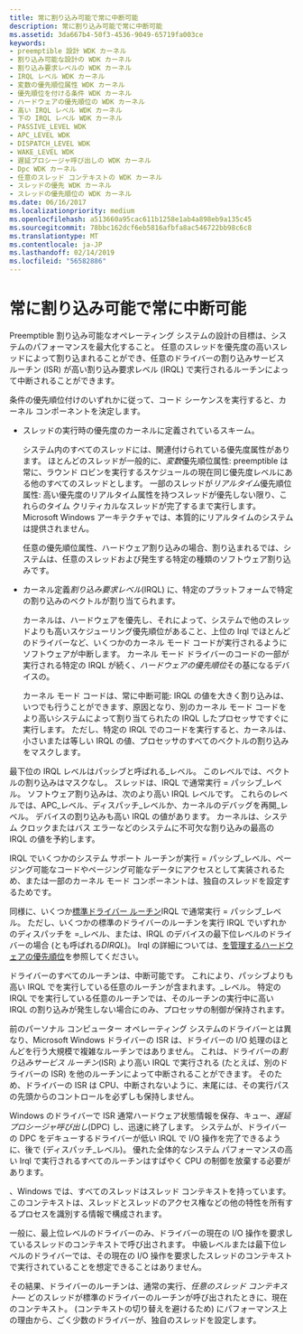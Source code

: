 ```yaml
---
title: 常に割り込み可能で常に中断可能
description: 常に割り込み可能で常に中断可能
ms.assetid: 3da667b4-50f3-4536-9049-65719fa003ce
keywords:
- preemptible 設計 WDK カーネル
- 割り込み可能な設計の WDK カーネル
- 割り込み要求レベルの WDK カーネル
- IRQL レベル WDK カーネル
- 変数の優先順位属性 WDK カーネル
- 優先順位を付ける条件 WDK カーネル
- ハードウェアの優先順位の WDK カーネル
- 高い IRQL レベル WDK カーネル
- 下の IRQL レベル WDK カーネル
- PASSIVE_LEVEL WDK
- APC_LEVEL WDK
- DISPATCH_LEVEL WDK
- WAKE_LEVEL WDK
- 遅延プロシージャ呼び出しの WDK カーネル
- Dpc WDK カーネル
- 任意のスレッド コンテキストの WDK カーネル
- スレッドの優先 WDK カーネル
- スレッドの優先順位の WDK カーネル
ms.date: 06/16/2017
ms.localizationpriority: medium
ms.openlocfilehash: a513660a95cac611b1258e1ab4a898eb9a135c45
ms.sourcegitcommit: 78bbc162dcf6eb5816afbfa8ac546722bb98c6c8
ms.translationtype: MT
ms.contentlocale: ja-JP
ms.lasthandoff: 02/14/2019
ms.locfileid: "56582886"
---
```

# <a name="always-preemptible-and-always-interruptible"></a>常に割り込み可能で常に中断可能





Preemptible 割り込み可能なオペレーティング システムの設計の目標は、システムのパフォーマンスを最大化すること。 任意のスレッドを優先度の高いスレッドによって割り込まれることができ、任意のドライバーの割り込みサービス ルーチン (ISR) が高い割り込み要求レベル (IRQL) で実行されるルーチンによって中断されることができます。

条件の優先順位付けのいずれかに従って、コード シーケンスを実行すると、カーネル コンポーネントを決定します。

-   スレッドの実行時の優先度のカーネルに定義されているスキーム。

    システム内のすべてのスレッドには、関連付けられている優先度属性があります。 ほとんどのスレッドが一般的に、*変数*優先順位属性: preemptible は常に、ラウンド ロビンを実行するスケジュールの現在同じ優先度レベルにある他のすべてのスレッドとします。 一部のスレッドが*リアルタイム*優先順位属性: 高い優先度のリアルタイム属性を持つスレッドが優先しない限り、これらのタイム クリティカルなスレッドが完了するまで実行します。 Microsoft Windows アーキテクチャでは、本質的にリアルタイムのシステムは提供されません。

    任意の優先順位属性、ハードウェア割り込みの場合、割り込まれるでは、システムは、任意のスレッドおよび発生する特定の種類のソフトウェア割り込みです。

-   カーネル定義*割り込み要求レベル*(IRQL) に、特定のプラットフォームで特定の割り込みのベクトルが割り当てられます。

    カーネルは、ハードウェアを優先し、それによって、システムで他のスレッドよりも高いスケジューリング優先順位があること、上位の Irql でほとんどのドライバーなど、いくつかのカーネル モード コードが実行されるようにソフトウェアが中断します。 カーネル モード ドライバーのコードの一部が実行される特定の IRQL が続く、*ハードウェアの優先順位*その基になるデバイスの。

    カーネル モード コードは、常に中断可能: IRQL の値を大きく割り込みは、いつでも行うことができます、原因となり、別のカーネル モード コードをより高いシステムによって割り当てられたの IRQL したプロセッサですぐに実行します。 ただし、特定の IRQL でのコードを実行すると、カーネルは、小さいまたは等しい IRQL の値、プロセッサのすべてのベクトルの割り込みをマスクします。

最下位の IRQL レベルはパッシブと呼ばれる\_レベル。 このレベルでは、ベクトルの割り込みはマスクなし。 スレッドは、IRQL で通常実行 = パッシブ\_レベル。 ソフトウェア割り込みは、次のより高い IRQL レベルです。 これらのレベルでは、APC\_レベル、ディスパッチ\_レベルか、カーネルのデバッグを再開\_レベル。 デバイスの割り込みも高い IRQL の値があります。 カーネルは、システム クロックまたはバス エラーなどのシステムに不可欠な割り込みの最高の IRQL の値を予約します。

IRQL でいくつかのシステム サポート ルーチンが実行 = パッシブ\_レベル、ページング可能なコードやページング可能なデータにアクセスとして実装されるため、または一部のカーネル モード コンポーネントは、独自のスレッドを設定するためです。

同様に、いくつか[標準ドライバー ルーチン](https://docs.microsoft.com/windows-hardware/drivers/kernel/introduction-to-standard-driver-routines)IRQL で通常実行 = パッシブ\_レベル。 ただし、いくつかの標準のドライバーのルーチンを実行 IRQL でいずれかのディスパッチを =\_レベル、または、IRQL のデバイスの最下位レベルのドライバーの場合 (とも呼ばれる*DIRQL*)。 Irql の詳細については、[を管理するハードウェアの優先順位](managing-hardware-priorities.md)を参照してください。

ドライバーのすべてのルーチンは、中断可能です。 これにより、パッシブよりも高い IRQL でを実行している任意のルーチンが含まれます。\_レベル。 特定の IRQL でを実行している任意のルーチンでは、そのルーチンの実行中に高い IRQL の割り込みが発生しない場合にのみ、プロセッサの制御が保持されます。

前のパーソナル コンピューター オペレーティング システムのドライバーとは異なり、Microsoft Windows ドライバーの ISR は、ドライバーの I/O 処理のほとんどを行う大規模で複雑なルーチンではありません。 これは、ドライバーの*割り込みサービス ルーチン*(ISR) より高い IRQL で実行される (たとえば、別のドライバーの ISR) を他のルーチンによって中断されることができます。 そのため、ドライバーの ISR は CPU、中断されないように、末尾には、その実行パスの先頭からのコントロールを必ずしも保持しません。

Windows のドライバーで ISR 通常ハードウェア状態情報を保存、キュー、*遅延プロシージャ呼び出し*(DPC) し、迅速に終了します。 システムが、ドライバーの DPC をデキューするドライバーが低い IRQL で I/O 操作を完了できるように、後で (ディスパッチ\_レベル)。 優れた全体的なシステム パフォーマンスの高い Irql で実行されるすべてのルーチンはすばやく CPU の制御を放棄する必要があります。

、Windows では、すべてのスレッドはスレッド コンテキストを持っています。 このコンテキストは、スレッドとスレッドのアクセス権などの他の特性を所有するプロセスを識別する情報で構成されます。

一般に、最上位レベルのドライバーのみ、ドライバーの現在の I/O 操作を要求しているスレッドのコンテキストで呼び出されます。 中級レベルまたは最下位レベルのドライバーでは、その現在の I/O 操作を要求したスレッドのコンテキストで実行されていることを想定できることはありません。

その結果、ドライバーのルーチンは、通常の実行、*任意のスレッド コンテキスト*— どのスレッドが標準のドライバーのルーチンが呼び出されたときに、現在のコンテキスト。 (コンテキストの切り替えを避けるため) にパフォーマンス上の理由から、ごく少数のドライバーが、独自のスレッドを設定します。

 

 




